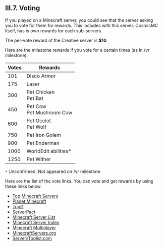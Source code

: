 <h2>III.7. Voting</h2>

If you played on a Minecraft server, you could see that the server asking you to vote for them for rewards. This includes with this server. CosmicMC itself, has is own rewards for each sub-servers.

The per-vote reward of the Creative server is **$10**.

Here are the milestone rewards if you vote for a certain times (as in /vr milestone):

| Votes | Rewards |
| --- | --- |
| 101 | Disco Armor |
| 175 | Laser |
| 300 | Pet Chicken<br>Pet Bat |
| 450 | Pet Cow<br>Pet Mushroom Cow |
| 600 | Pet Ocelot<br>Pet Wolf |
| 750 | Pet Iron Golem |
| 900 | Pet Enderman |
| 1000 | WorldEdit abilities* |
| 1250 | Pet Wither |

``*`` Unconfirmed. Not appeared on /vr milestone.

Here are the list of the vote links. You can vote and get rewards by using these links below.

- [Top Minecraft Servers](https://topminecraftservers.org/vote/1637)
- [Planet Minecraft](https://www.planetminecraft.com/server/cosmic-craft-hub/vote/)
- [TopG](https://topg.org/Minecraft/in-403009)
- [ServerPact](https://www.serverpact.com/voten.htm?server=12426)
- [Minecraft Server List](https://minecraft-server-list.com/server/306576/vote/)
- [Minecraft Server Index](https://www.minecraft-index.com/15450-cosmic-craft-hub/vote)
- [Minecraft Multiplayer](https://minecraft-mp.com/server/22060/vote/)
- [MinecraftServers.org](https://minecraftservers.org/vote/424344)
- [ServersToplist.com](https://serverstoplist.com/minecraft/in-5206236)
